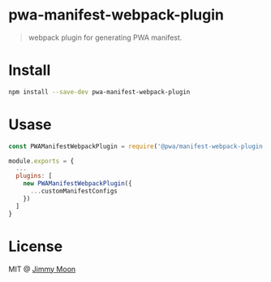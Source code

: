 # pwa-manifest-webpack-plugin

> webpack plugin for generating PWA manifest.

# Install

```sh
npm install --save-dev pwa-manifest-webpack-plugin
```

# Usase

```js
const PWAManifestWebpackPlugin = require('@pwa/manifest-webpack-plugin');

module.exports = {
  ...
  plugins: [
    new PWAManifestWebpackPlugin({
      ...customManifestConfigs
    })
  ]
}
```

# License

MIT @ [Jimmy Moon](https://ragingwind.me)
